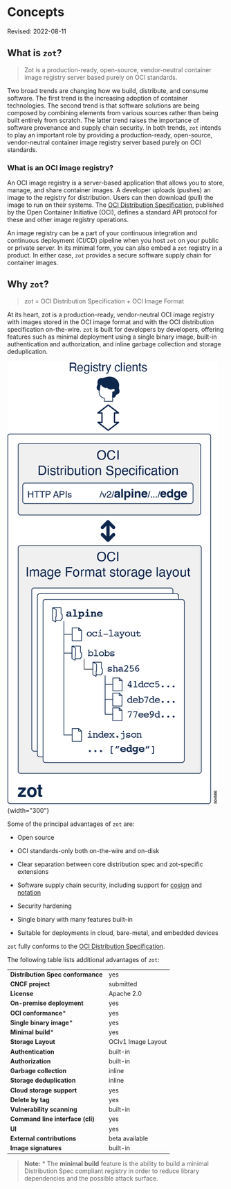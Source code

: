 # Concepts

Revised: 2022-08-11

## What is `zot`?

> Zot is a production-ready, open-source, vendor-neutral container image
> registry server based purely on OCI standards.

Two broad trends are changing how we build, distribute, and consume
software. The first trend is the increasing adoption of container
technologies. The second trend is that software solutions are being
composed by combining elements from various sources rather than being
built entirely from scratch. The latter trend raises the importance of
software provenance and supply chain security. In both trends, `zot`
intends to play an important role by providing a production-ready,
open-source, vendor-neutral container image registry server based purely
on OCI standards.

### What is an OCI image registry?

An OCI image registry is a server-based application that allows you to
store, manage, and share container images. A developer uploads (pushes)
an image to the registry for distribution. Users can then download
(pull) the image to run on their systems. The [OCI Distribution
Specification](https://github.com/opencontainers/distribution-spec),
published by the Open Container Initiative (OCI), defines a standard API
protocol for these and other image registry operations.

An image registry can be a part of your continuous integration and
continuous deployment (CI/CD) pipeline when you host `zot` on your
public or private server. In its minimal form, you can also embed a
`zot` registry in a product. In either case, `zot` provides a secure
software supply chain for container images.

## Why `zot`?

> zot = OCI Distribution Specification + OCI Image Format

At its heart, zot is a production-ready, vendor-neutral OCI image
registry with images stored in the OCI image format and with the OCI
distribution specification on-the-wire. `zot` is built for developers by
developers, offering features such as minimal deployment using a single
binary image, built-in authentication and authorization, and inline
garbage collection and storage deduplication.

![504566](../assets/images/504566.jpg){width="300"}

Some of the principal advantages of `zot` are:

-   Open source

-   OCI standards-only both on-the-wire and on-disk

-   Clear separation between core distribution spec and zot-specific
    extensions

-   Software supply chain security, including support for
    [cosign](http://github.com/sigstore/cosign) and
    [notation](http://github.com/notaryproject)

-   Security hardening

-   Single binary with many features built-in

-   Suitable for deployments in cloud, bare-metal, and embedded devices

`zot` fully conforms to the [OCI Distribution
Specification](https://github.com/opencontainers/distribution-spec).

The following table lists additional advantages of `zot`:

|                                   |               |
|-----------------------------------|--------------------|
| **Distribution Spec conformance** | yes                |
| **CNCF project**                  | submitted                |
| **License**                       | Apache 2.0         |
| **On-premise deployment**         | yes                |
| **OCI conformance**\*             | yes                |
| **Single binary image**\*         | yes                |
| **Minimal build**\*               | yes                |
| **Storage Layout**                | OCIv1 Image Layout |
| **Authentication**                | built-in           |
| **Authorization**                 | built-in           |
| **Garbage collection**            | inline             |
| **Storage deduplication**         | inline             |
| **Cloud storage support**         | yes                |
| **Delete by tag**                 | yes                |
| **Vulnerability scanning**        | built-in           |
| **Command line interface (cli)**  | yes                |
| **UI**                            | yes                |
| **External contributions**    | beta available     |
| **Image signatures**              | built-in           |

> **Note:**
> \* The **minimal build** feature is the ability to build a minimal
Distribution Spec compliant registry in order to reduce library
dependencies and the possible attack surface.

